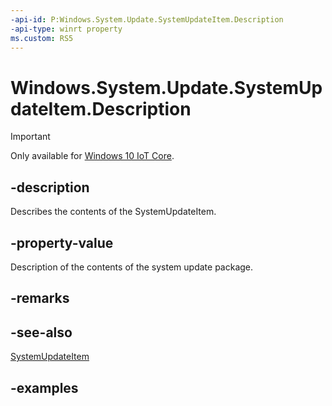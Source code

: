 ```yaml
---
-api-id: P:Windows.System.Update.SystemUpdateItem.Description
-api-type: winrt property
ms.custom: RS5
---
```


<!-- Property syntax.
public string Description { get; }
-->

# Windows.System.Update.SystemUpdateItem.Description

> [!IMPORTANT]
> Only available for [Windows 10 IoT Core](https://learn.microsoft.com/windows/iot-core/windows-iot-core).

## -description
Describes the contents of the SystemUpdateItem.

## -property-value
Description of the contents of the system update package.

## -remarks

## -see-also
[SystemUpdateItem](systemupdateitem.md)

## -examples

